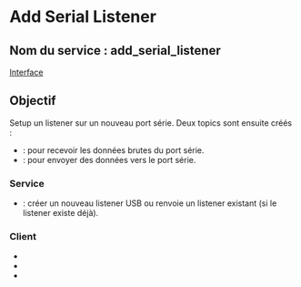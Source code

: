 ﻿# Add Serial Listener

## Nom du service : **add_serial_listener**
[Interface](AddSerialListener-Service-Interface.md)

## Objectif
Setup un listener sur un nouveau port série.
Deux topics sont ensuite créés :
- [](Raw-Data-Topic.md) : pour recevoir les données brutes du port série.
- [](Send-To-Serial-Topic.md) : pour envoyer des données vers le port série.

### Service
- [](Multiple-Serial-Listener-Node.md) : créer un nouveau listener USB ou renvoie un listener existant (si le listener existe déjà).

### Client
- [](PCB-Alim-Interface-Node.md)
- [](Game-Controller-Listener-Node.md)
- [](Odometry-Logic-Processor-Node.md)
